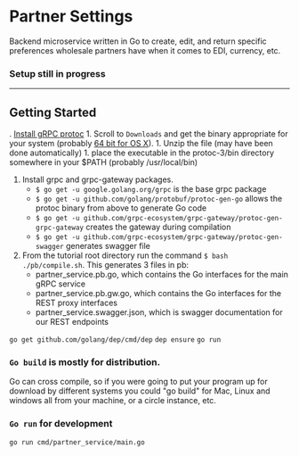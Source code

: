 # Partner Settings
Backend microservice written in Go to create, edit, and return specific preferences wholesale partners have when it comes to EDI, currency, etc.
### Setup still in progress

_________

## Getting Started

. [Install gRPC protoc](https://github.com/google/protobuf/releases)
    1. Scroll to `Downloads` and get the binary appropriate for your system (probably [64 bit for OS X](https://github.com/google/protobuf/releases/download/v3.3.0/protoc-3.3.0-osx-x86_64.zip)).
    1. Unzip the file (may have been done automatically)
    1. place the executable in the protoc-3/bin directory somewhere in your $PATH (probably /usr/local/bin)
1. Install grpc and grpc-gateway packages.
    * `$ go get -u google.golang.org/grpc` is the base grpc package
    * `$ go get -u github.com/golang/protobuf/protoc-gen-go` allows the protoc binary from above to generate Go code
    * `$ go get -u github.com/grpc-ecosystem/grpc-gateway/protoc-gen-grpc-gateway` creates the gateway during compilation
    * `$ go get -u github.com/grpc-ecosystem/grpc-gateway/protoc-gen-swagger` generates swagger file
1. From the tutorial root directory run the command `$ bash ./pb/compile.sh`. This generates 3 files in pb:
    * partner_service.pb.go, which contains the Go interfaces for the main gRPC service
    * partner_service.pb.gw.go, which contains the Go interfaces for the REST proxy interfaces
    * partner_service.swagger.json, which is swagger documentation for our REST endpoints

`go get github.com/golang/dep/cmd/dep`
`dep ensure`
`go run`

### `Go build` is mostly for distribution. 

Go can cross compile, so if you were going to put your program up for download by different systems you could "go build" for Mac, Linux and windows all from your machine, or a circle instance, etc.


### `Go run` for development
`go run cmd/partner_service/main.go`



